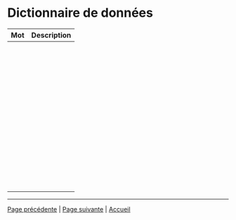 # Dictionnaire de données

| Mot | Description|
|---|---|
|||
|||
|||
|||
|||
|||
|||
|||
|||
|||
|||
|||
|||
|||
|||
|||
|||
|||
|||
|||
|||
|||
|||
|||
|||
|||
|||
|||
|||
|||
|||
|||
|||
|||
|||
|||
|||
|||
|||
|||
|||
|||
|||
|||
|||
|||
|||
|||
|||
|||
|||
|||
|||
|||
|||
|||
|||
___

[Page précédente](./06_Projections.md) | [Page suivante](./08_Design.md) | [Accueil](../../README.md)